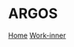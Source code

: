 # ARGOS


[Home](http://freet.esy.es/ARGOS/)
[Work-inner](http://freet.esy.es/ARGOS/work.inner.html)
